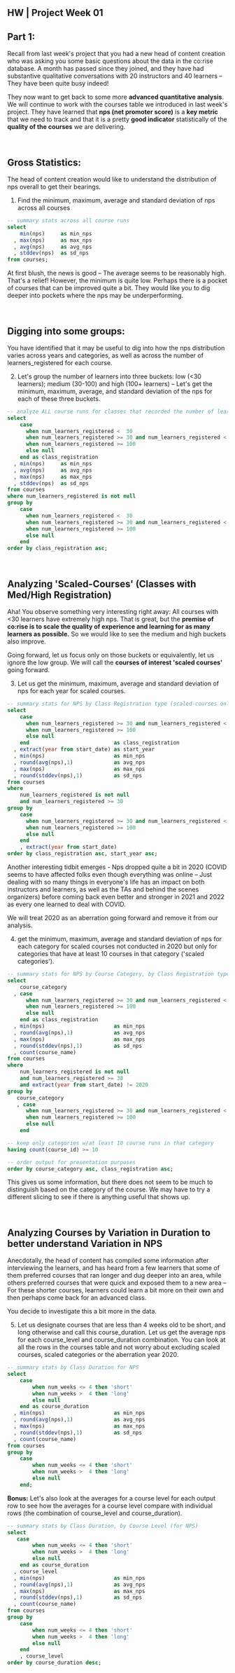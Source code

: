 ## HW | Project Week 01


## Part 1:

Recall from last week's project that you had a new head of content creation who was asking you some basic questions about the data in the co:rise database. A month has passed since they joined, and they have had substantive qualitative conversations with 20 instructors and 40 learners – They have been quite busy indeed!

They now want to get back to some more **advanced quantitative analysis**. We will continue to work with the courses table we introduced in last week's project. They have learned that **nps (net promoter score)** is a **key metric** that we need to track and that it is a pretty **good indicator** statistically of the **quality of the courses** we are delivering. 

<br>

## Gross Statistics:

The head of content creation would like to understand the distribution of nps overall to get their bearings.

1. Find the minimum, maximum, average and standard deviation of nps across all courses

```sql
-- summary stats across all course runs
select
    min(nps)     as min_nps
  , max(nps)     as max_nps
  , avg(nps)     as avg_nps
  , stddev(nps)  as sd_nps
from courses;
```

At first blush, the news is good – The average seems to be reasonably high. That's a relief! However, the minimum is quite low. Perhaps there is a pocket of courses that can be improved quite a bit. They would like you to dig deeper into pockets where the nps may be underperforming. 

<br>

## Digging into some groups:

You have identified that it may be useful to dig into how the nps distribution varies across years and categories, as well as across the number of learners_registered for each course.

2. Let's group the number of learners into three buckets: low (<30 learners); medium (30-100) and high (100+ learners) – Let's get the minimum, maximum, average, and standard deviation of the nps for each of these three buckets.

```sql
-- analyze ALL course runs for classes that recorded the number of learners registered
select 
    case 
      when num_learners_registered <  30                                   then '1_low'
      when num_learners_registered >= 30 and num_learners_registered < 100 then '2_medium'
      when num_learners_registered >= 100                                  then '3_high'
      else null
    end as class_registration
  , min(nps)     as min_nps
  , avg(nps)     as avg_nps
  , max(nps)     as max_nps
  , stddev(nps)  as sd_nps
from courses
where num_learners_registered is not null
group by
    case 
      when num_learners_registered <  30                                   then '1_low'
      when num_learners_registered >= 30 and num_learners_registered < 100 then '2_medium'
      when num_learners_registered >= 100                                  then '3_high'
      else null
    end
order by class_registration asc;
```

<br>

## Analyzing 'Scaled-Courses' (Classes with Med/High Registration)

Aha! You observe something very interesting right away: All courses with <30 learners have extremely high nps. That is great, but the **premise of co:rise is to scale the quality of experience and learning for as many learners as possible.** So we would like to see the medium and high buckets also improve. 

Going forward, let us focus only on those buckets or equivalently, let us ignore the low group. We will call the **courses of interest 'scaled courses'** going forward.

3. Let us get the minimum, maximum, average and standard deviation of nps for each year for scaled courses.

```sql
-- summary stats for NPS by Class Registration type (scaled-courses only), by Class Start Year.
select 
    case 
      when num_learners_registered >= 30 and num_learners_registered < 100 then '2_medium'
      when num_learners_registered >= 100                                  then '3_high'
      else null
    end                           as class_registration
  , extract(year from start_date) as start_year
  , min(nps)                      as min_nps
  , round(avg(nps),1)             as avg_nps
  , max(nps)                      as max_nps
  , round(stddev(nps),1)          as sd_nps
from courses
where 
    num_learners_registered is not null
    and num_learners_registered >= 30
group by
    case 
      when num_learners_registered >= 30 and num_learners_registered < 100 then '2_medium'
      when num_learners_registered >= 100                                  then '3_high'
      else null
    end
    , extract(year from start_date)
order by class_registration asc, start_year asc;
```
Another interesting tidbit emerges - Nps  dropped quite a bit in 2020 (COVID seems to have affected folks even though everything was online – Just dealing with so many things in everyone's life has an impact on both instructors and learners, as well as the TAs and behind the scenes organizers) before coming back even better and stronger in 2021 and 2022 as every one learned to deal with COVID. 

We will treat 2020 as an aberration going forward and remove it from our analysis. 

4. get the minimum, maximum, average and standard deviation of nps for each category for scaled courses not conducted in 2020 but only for categories that have at least 10 courses in that category ('scaled categories').

```sql
-- summary stats for NPS by Course Category, by Class Registration type (scaled-courses only)
select 
    course_category
  , case 
      when num_learners_registered >= 30 and num_learners_registered < 100 then '2_medium'
      when num_learners_registered >= 100                                  then '3_high'
      else null
    end as class_registration
  , min(nps)                      as min_nps
  , round(avg(nps),1)             as avg_nps
  , max(nps)                      as max_nps
  , round(stddev(nps),1)          as sd_nps
  , count(course_name)
from courses
where 
    num_learners_registered is not null
    and num_learners_registered >= 30
    and extract(year from start_date) != 2020
group by
   course_category
   , case 
      when num_learners_registered >= 30 and num_learners_registered < 100 then '2_medium'
      when num_learners_registered >= 100                                  then '3_high'
      else null
    end

-- keep only categories w/at least 10 course runs in that category
having count(course_id) >= 10

-- order output for presentation purposes
order by course_category asc, class_registration asc;
```

This gives us some information, but there does not seem to be much to distinguish based on the category of the course. We may have to try a different slicing to see if there is anything useful that shows up.

<br>

## Analyzing Courses by Variation in Duration to better understand Variation in NPS

Anecdotally, the head of content has compiled some information after interviewing the learners, and has heard from a few learners that some of them preferred courses that ran longer and dug deeper into an area, while others preferred courses that were quick and exposed them to a new area – For these shorter courses, learners could learn a bit more on their own and then perhaps come back for an advanced class. 

You decide to investigate this a bit more in the data.

5. Let us designate courses that are less than 4 weeks old to be short, and long otherwise and call this course_duration. Let us get the average nps for each course_level and course_duration combination.  You can look at all the rows in the courses table and not worry about excluding scaled courses, scaled categories or the aberration year 2020. 

```sql
-- summary stats by Class Duration for NPS
select 
    case 
        when num_weeks <= 4 then 'short'
        when num_weeks >  4 then 'long'
        else null
    end as course_duration
  , min(nps)                      as min_nps
  , round(avg(nps),1)             as avg_nps
  , max(nps)                      as max_nps
  , round(stddev(nps),1)          as sd_nps
  , count(course_name)
from courses
group by
    case 
        when num_weeks <= 4 then 'short'
        when num_weeks >  4 then 'long'
        else null
    end;
```

**Bonus:** Let's also look at the averages for a course level for each output row to see how the averages for a course level compare with individual rows (the combination of course_level and course_duration).

```sql
-- summary stats by Class Duration, by Course Level (for NPS)
select 
   case 
        when num_weeks <= 4 then 'short'
        when num_weeks >  4 then 'long'
        else null
    end as course_duration
  , course_level
  , min(nps)                      as min_nps
  , round(avg(nps),1)             as avg_nps
  , max(nps)                      as max_nps
  , round(stddev(nps),1)          as sd_nps
  , count(course_name)
from courses
group by
    case 
        when num_weeks <= 4 then 'short'
        when num_weeks >  4 then 'long'
        else null
    end
    , course_level
order by course_duration desc;
```

